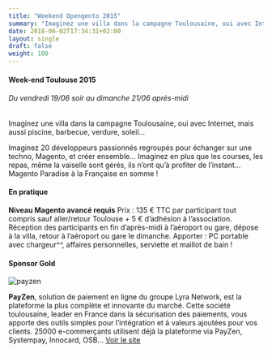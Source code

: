 ```yaml
---
title: "Weekend Opengento 2015"
summary: "Imaginez une villa dans la campagne Toulousaine, oui avec Internet, mais aussi piscine, barbecue, verdure, soleil... Magento Paradise à la Française en somme !"
date: 2018-06-02T17:34:31+02:00
layout: single
draft: false
weight: 100
---
```


#### Week-end Toulouse 2015

###### Du vendredi 19/06 soir au dimanche 21/06 après-midi

Imaginez une villa dans la campagne Toulousaine, oui avec Internet, mais aussi piscine, barbecue, verdure, soleil...

Imaginez 20 développeurs passionnés regroupés pour échanger sur une techno, Magento, et créer ensemble…
Imaginez en plus que les courses, les repas, même la vaiselle sont gérés, ils n’ont qu’à profiter de l’instant…
Magento Paradise à la Française en somme !

#### En pratique

**Niveau Magento avancé requis**
Prix : 135 € TTC par participant tout compris sauf aller/retour Toulouse + 5 € d’adhésion à l’association.
Réception des participants en fin d’après-midi à l’aéroport ou gare, dépose à la villa, retour à l’aéroport ou gare le dimanche.
Apporter : PC portable avec chargeur^^, affaires personnelles, serviette et maillot de bain !

#### Sponsor Gold

![payzen](https://raw.githubusercontent.com/opengento/site-opengento/master/static/img/partners/logo-payzen.jpg)

**PayZen**, solution de paiement en ligne du groupe Lyra Network, est la plateforme la plus complète et innovante du marché. Cette société toulousaine, leader en France dans la sécurisation des paiements, vous apporte des outils simples pour l’intégration et à valeurs ajoutées pour vos clients. 25000 e-commerçants utilisent déjà la plateforme via PayZen, Systempay, Innocard, OSB…
[Voir le site](https://payzen.eu/)
